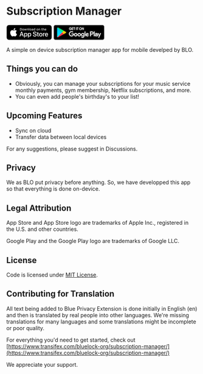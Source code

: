 # Subscription Manager
<p align="left">
<a href="" rel="nofollow"><img src="./gh-assets/app-store-badge.png" alt="website" style="max-width:100%;"></a>
<a href="" rel="nofollow"><img src="./gh-assets/google-play-badge.png" alt="website" style="max-width:100%;"></a>
</p>
A simple on device subscription manager app for mobile develped by BLO.

## Things you can do
- Obviously, you can manage your subscriptions for your music service monthly payments, gym membership, Netflix subscriptions, and more.
- You can even add people's birthday's to your list!

## Upcoming Features
- Sync on cloud
- Transfer data between local devices

For any suggestions, please suggest in Discussions.

## Privacy
We as BLO put privacy before anything. So, we have developped this app so that everything is done on-device.

## Legal Attribution
App Store and App Store logo are trademarks of Apple Inc., registered in the U.S. and other countries.

Google Play and the Google Play logo are trademarks of Google LLC.

## License
Code is licensed under [MIT License](./LICENSE).

## Contributing for Translation
All text being added to Blue Privacy Extension is done initially in English (en) and then is translated by real people into other languages. We're missing translations for many languages and some translations might be incomplete or poor quality.

For everything you'd need to get started, check out [https://www.transifex.com/bluelock-org/subscription-manager/](https://www.transifex.com/bluelock-org/subscription-manager/)

We appreciate your support.
